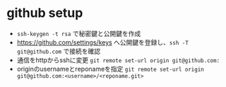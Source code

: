 # github setup
- `ssh-keygen -t rsa` で秘密鍵と公開鍵を作成
- https://github.com/settings/keys へ公開鍵を登録し、`ssh -T git@github.com` で接続を確認
- 通信をhttpからsshに変更 `git remote set-url origin git@github.com:`
- originのusernameとreponameを指定 `git remote set-url origin git@github.com:<username>/<reponame.git>`